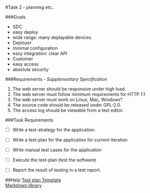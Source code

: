#Task 2 - planning etc..

###Goals
- SDC
 - easy deploy
 - wide range: many deplayable devices
- Deployer
 - minimal configuration
 - easy integration: clear API
- Customer
 - easy access
 - absolute security

###Requirements - *Supplementary Specification*
1. The web server should be responsive under high load.
2. The web server must follow minimum requirements for HTTP 1.1
3. The web server must work on Linux, Mac, Windows*.
4. The source code should be released under GPL-2.0.
5. The access log should be viewable from a text editor.


###Task Requirements
- [ ] Write a test-strategy for the application.
- [ ] Write a test-plan for the application for current iteration
- [ ] Write manual test cases for the application
- [ ] Execute the test-plan (test the software)
- [ ] Report the result of testing in a test report.


##Help
[Test plan Template](http://upedu.org/templates/cs/TEST/upedu_ex_tstpl.pdf)<br />
[Markdown library](https://github.com/onkelhoy/Software-Testing/blob/master/Assignment%202/Library.md)